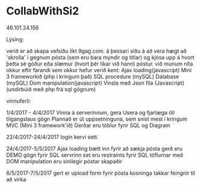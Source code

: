 # CollabWithSi2

46.101.24.156

Lýsing:

verið er að skapa vefsíðu líkt 9gag.com. á þessari síðu á að vera hægt að 'skrolla' í gegnum pósta (sem eru bara myndir og titlar) og kjósa upp á hvort þetta sé góður eða slæmur (hvort þér líkar við hann) póstur.
við munum níta okkur eftir farandi sem okkur hefur verið kent:
  Ajax loading(javascript)
  Mini 3 frameworkið (php í kringum það)
  SQL procedure (mySQL)
  Database (mySQL)
  Dom manipulation(javascript)
  Vinsla með Json fila (Javascript)(undirbúið með php frá sql gögnum)


vinnuferli:

1/4/2017 - 4/4/2017
  Vinna á serverinnum, gera Usera og fjarlæga öll tilgangslaus gögn
  Plannað er út uppsetninguna, sem sníst mest í kringum MVC (Mini 3 framework'ið)
  Gerðar eru töblur fyrir SQL og Diagram
  
22/4/2017-24/4/2017
  login kervi sett.
  
24/4/2017-5/5/2017
  Ajax loading bætt inn fyrir að sækja pósta
  gerð eru DEMO gögn fyrir SQL servrinn
  set eru restraints fyrir SQL töflurnar
  með DOM manipulation eru sínilegir póstar skapaðir
  
6/5/2017-7/5/2017
  gert er upload form fyrir pósta
  kosninga takkar feingnir til að virka
